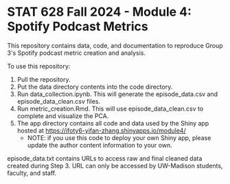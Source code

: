 # STAT 628 Fall 2024 - Module 4: Spotify Podcast Metrics
This repository contains data, code, and documentation to reproduce Group 3's Spotify podcast metric creation and analysis.

To use this repository: 
1. Pull the repository.
2. Put the data directory contents into the code directory.
3. Run data_collection.ipynb. This will generate the episode_data.csv and episode_data_clean.csv files.
4. Run metric_creation.Rmd. This will use episode_data_clean.csv to complete and visualize the PCA.
5. The app directory contains all code and data used by the Shiny app hosted at https://ifoty6-yifan-zhang.shinyapps.io/module4/
     * NOTE: if you use this code to deploy your own Shiny app, please update the author content information to your own.

episode_data.txt contains URLs to access raw and final cleaned data created during Step 3. URL can only be accessed by UW-Madison students, faculty, and staff.
